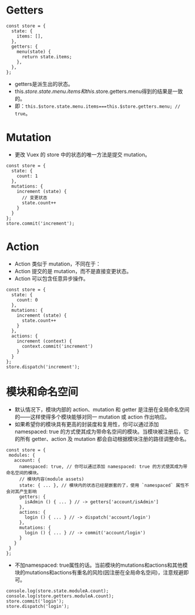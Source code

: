 # Getters
```
const store = {
  state: {
    items: [],
  },
  getters: {
    menu(state) {
      return state.items;
    },
  },
};
```
* getters是派生出的状态。
* this.$store.state.menu.items和this.$store.getters.menu得到的结果是一致的。
* 即：```this.$store.state.menu.items===this.$store.getters.menu; // true```。

# Mutation
* 更改 Vuex 的 store 中的状态的唯一方法是提交 mutation。
```
const store = {
  state: {
    count: 1
  },
  mutations: {
    increment (state) {
      // 变更状态
      state.count++
    }
  }
};
store.commit('increment');
```

# Action
* Action 类似于 mutation，不同在于：
* Action 提交的是 mutation，而不是直接变更状态。
* Action 可以包含任意异步操作。
```
const store = {
  state: {
    count: 0
  },
  mutations: {
    increment (state) {
      state.count++
    }
  },
  actions: {
    increment (context) {
      context.commit('increment')
    }
  }
};
store.dispatch('increment');
```

# 模块和命名空间
* 默认情况下，模块内部的 action、mutation 和 getter 是注册在全局命名空间的——这样使得多个模块能够对同一 mutation 或 action 作出响应。
* 如果希望你的模块具有更高的封装度和复用性，你可以通过添加 namespaced: true 的方式使其成为带命名空间的模块。当模块被注册后，它的所有 getter、action 及 mutation 都会自动根据模块注册的路径调整命名。
```
const store = {
 modules: {
   account: {
     namespaced: true, // 你可以通过添加 namespaced: true 的方式使其成为带命名空间的模块。
     // 模块内容(module assets)
     state: { ... }, // 模块内的状态已经是嵌套的了，使用 `namespaced` 属性不会对其产生影响
     getters: {
       isAdmin () { ... } // -> getters['account/isAdmin']
     },
     actions: {
       login () { ... } // -> dispatch('account/login')
     },
     mutations: {
       login () { ... } // -> commit('account/login')
     }
   }
 }
};
```
* 不加namespaced: true属性的话。当前模块的mutations和actions和其他模块的mutations和actions有重名的风险(因注册在全局命名空间)，注意规避即可。
```
console.log(store.state.moduleA.count);
console.log(store.getters.moduleA.count);
store.commit('login');
store.dispatch('login');
```
